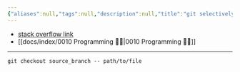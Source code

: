 ```yaml
---
{"aliases":null,"tags":null,"description":null,"title":"git selectively merge or pick changes from another branch","created":"2023-10-20T20:02:23","updated":"2023-10-20T20:02:56","dg-publish":true,"permalink":"/docs/git selectively merge or pick changes from another branch/","dgPassFrontmatter":true}
---
```


- [stack overflow link](https://stackoverflow.com/questions/449541/how-can-i-selectively-merge-or-pick-changes-from-another-branch-in-git)
- [[docs/index/0010 Programming 👩‍💻\|0010 Programming 👩‍💻]]
___

```
git checkout source_branch -- path/to/file
```
